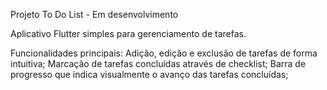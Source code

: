 Projeto To Do List - Em desenvolvimento

Aplicativo Flutter simples para gerenciamento de tarefas.

Funcionalidades principais:
Adição, edição e exclusão de tarefas de forma intuitiva;
Marcação de tarefas concluídas através de checklist;
Barra de progresso que indica visualmente o avanço das tarefas concluídas;
